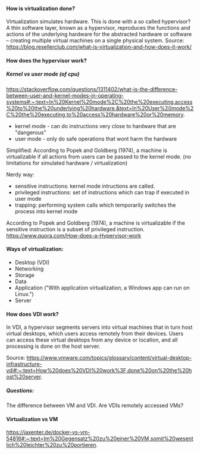 #### How is virtualization done?
Virtualization simulates hardware. This is done with a so called hypervisor?
A thin software layer, known as a hypervisor, reproduces the functions and actions of the underlying hardware for the abstracted hardware or software – creating multiple virtual machines on a single physical system. 
Source: https://blog.resellerclub.com/what-is-virtualization-and-how-does-it-work/

#### How does the hypervisor work?

##### Kernel vs user mode (of cpu)
https://stackoverflow.com/questions/1311402/what-is-the-difference-between-user-and-kernel-modes-in-operating-systems#:~:text=In%20Kernel%20mode%2C%20the%20executing,access%20to%20the%20underlying%20hardware.&text=In%20User%20mode%2C%20the%20executing,to%20access%20hardware%20or%20memory.
- kernel mode - can do instructions very close to hardware that are "dangerous"
- user mode - only do safe operations that wont harm the hardware

Simplified:
According to Popek and Goldberg (1974), a machine is virtualizable 
if all actions from users can be passed to the kernel mode. (no limitations for simulated hardware / virtualization)

Nerdy way:

- sensitive instructions: kernel mode intructions are called.
- privileged instructions:  set of instructions which can trap if executed in user mode
- trapping: performing system calls which temporarily switches the process into kernel mode

According to Popek and Goldberg (1974), a machine is virtualizable 
if the sensitive instruction is a subset of privileged instruction.
https://www.quora.com/How-does-a-Hypervisor-work

#### Ways of virtualization:

- Desktop (VDI)
- Networking
- Storage
- Data
- Application ("With application virtualization, a Windows app can run on Linux.")
- Server


#### How does VDI work?
In VDI, a hypervisor segments servers into virtual machines that in turn host virtual desktops, which users access remotely from their devices. Users can access these virtual desktops from any device or location, and all processing is done on the host server.

Source: https://www.vmware.com/topics/glossary/content/virtual-desktop-infrastructure-vdi#:~:text=How%20does%20VDI%20work%3F,done%20on%20the%20host%20server.


##### Questions:

The difference between VM and VDI. Are VDIs remotely accessed VMs?

#### Virtualization vs VM
https://jaxenter.de/docker-vs-vm-54816#:~:text=Im%20Gegensatz%20zu%20einer%20VM,somit%20wesentlich%20leichter%20zu%20portieren.
